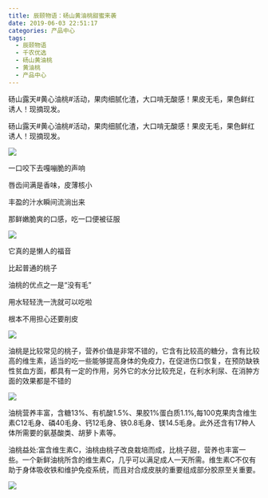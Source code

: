 ```yaml
---
title: 辰颐物语：砀山黄油桃甜蜜来袭
date: 2019-06-03 22:51:17
categories: 产品中心
tags:
  - 辰颐物语
  - 千农优选
  - 砀山黄油桃
  - 黄油桃
  - 产品中心
---
```


砀山露天#黄心油桃#活动，果肉细腻化渣，大口啃无酸感！果皮无毛，果色鲜红诱人！现摘现发。

<!-- more -->


砀山露天#黄心油桃#活动，果肉细腻化渣，大口啃无酸感！果皮无毛，果色鲜红诱人！现摘现发。

![](//upload-images.jianshu.io/upload_images/15717308-2ffb22dd2453ec06?imageMogr2/auto-orient/strip%7CimageView2/2/w/530/format/webp)

一口咬下去嘎嘣脆的声响

唇齿间满是香味，皮薄核小

丰盈的汁水瞬间流淌出来

那鲜嫩脆爽的口感，吃一口便被征服

![](//upload-images.jianshu.io/upload_images/15717308-e13d0337f686bd68?imageMogr2/auto-orient/strip%7CimageView2/2/w/576/format/webp)

它真的是懒人的福音

比起普通的桃子

油桃的优点之一是“没有毛”

用水轻轻洗一洗就可以吃啦

根本不用担心还要削皮

![](//upload-images.jianshu.io/upload_images/15717308-2b593e22f16cf628?imageMogr2/auto-orient/strip%7CimageView2/2/w/576/format/webp)

油桃是比较常见的桃子，营养价值是非常不错的，它含有比较高的糖分，含有比较高的维生素，适当的吃一些能够提高身体的免疫力，在促进伤口恢复，在预防缺铁性贫血方面，都具有一定的作用，另外它的水分比较充足，在利水利尿、在消肿方面的效果都是不错的

![](//upload-images.jianshu.io/upload_images/15717308-3fb43c1f720c1b5f?imageMogr2/auto-orient/strip%7CimageView2/2/w/576/format/webp)

油桃营养丰富，含糖13%、有机酸1.5%、果胶1%蛋白质1.1%,每100克果肉含维生素C12毛身、磷40毛身、钙12毛身、铁0.8毛身、镁14.5毛身。此外还含有17种人体所需要的氨基酸类、胡萝卜素等。

油桃益处:富含维生素C，油桃由桃子改良栽培而成，比桃子甜，营养也丰富一些。一个新鲜油桃所含的维生素C，几乎可以满足成人一天所需。维生素C不仅有助于身体吸收铁和维护免疫系统，而且对合成皮肤的重要组成部分胶原至关重要。

![](//upload-images.jianshu.io/upload_images/15717308-853d3e8eae1b917f?imageMogr2/auto-orient/strip%7CimageView2/2/w/565/format/webp)
